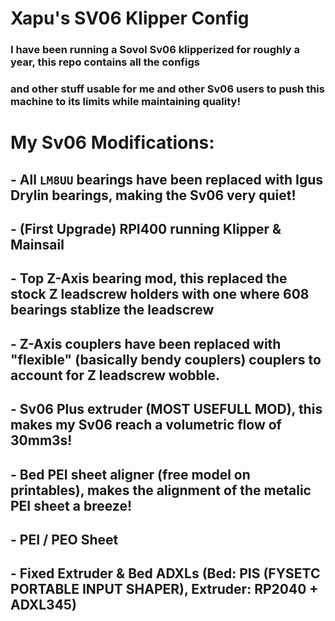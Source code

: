 # Xapu's SV06 Klipper Config


### I have been running a Sovol Sv06 klipperized for roughly a year, this repo contains all the configs
### and other stuff usable for me and other Sv06 users to push this machine to its limits while maintaining quality!

# My Sv06 Modifications:
## - All `LM8UU` bearings have been replaced with Igus Drylin bearings, making the Sv06 very quiet!
## - (First Upgrade) RPI400 running Klipper & Mainsail
## - Top Z-Axis bearing mod, this replaced the stock Z leadscrew holders with one where 608 bearings stablize the leadscrew
## - Z-Axis couplers have been replaced with "flexible" (basically bendy couplers) couplers to account for Z leadscrew wobble.
## - Sv06 Plus extruder (MOST USEFULL MOD), this makes my Sv06 reach a volumetric flow of 30mm3s!
## - Bed PEI sheet aligner (free model on printables), makes the alignment of the metalic PEI sheet a breeze!
## - PEI / PEO Sheet
## - Fixed Extruder & Bed ADXLs (Bed: PIS (FYSETC PORTABLE INPUT SHAPER), Extruder: RP2040 + ADXL345)
